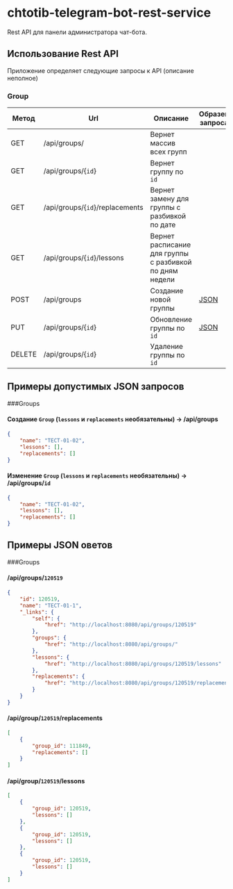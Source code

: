 # chtotib-telegram-bot-rest-service
Rest API для панели администратора чат-бота.

## Использование Rest API

Приложение определяет следующие запросы к API (описание неполное)

### Group
| Метод | Url | Описание | Образец запроса | Образец ответа |
| ----- | --- | -------- | --------------- | --------------- |
| GET | /api/groups/ | Вернет массив всех групп | | |
| GET | /api/groups/{`id`} | Вернет группу по `id` | | [JSON](#get_group_by_id) |
| GET | /api/groups/{`id`}/replacements | Вернет замену для группы с разбивкой по дате | | [JSON](#get_replacement_by_group_id) |
| GET | /api/groups/{`id`}/lessons | Вернет расписание для группы с разбивкой по дням недели | | [JSON](#get_lessons_by_group_id) |
| POST | /api/groups | Создание новой группы | [JSON](#create_group) |  |
| PUT | /api/groups/{`id`} | Обновление группы по `id` | [JSON](#put_group_by_id) | |
| DELETE | /api/groups/{`id`} | Удаление группы по `id` | | |


## Примеры допустимых JSON запросов

###Groups

#### <a id="create_group">Создание `Group` (`lessons` и `replacements` необязательны) -> /api/groups</a>
```json
{
    "name": "ТЕСТ-01-02",
    "lessons": [],
    "replacements": []
}
```

#### <a id="put_group_by_id">Изменение `Group` (`lessons` и `replacements` необязательны) -> /api/groups/`id`</a>
```json
{
    "name": "ТЕСТ-01-02",
    "lessons": [],
    "replacements": []
}
```

## Примеры JSON оветов

###Groups

#### <a id="get_group_by_id">/api/groups/`120519`</a>
```json
{
    "id": 120519,
    "name": "ТЕСТ-01-1",
    "_links": {
        "self": {
            "href": "http://localhost:8080/api/groups/120519"
        },
        "groups": {
            "href": "http://localhost:8080/api/groups/"
        },
        "lessons": {
            "href": "http://localhost:8080/api/groups/120519/lessons"
        },
        "replacements": {
            "href": "http://localhost:8080/api/groups/120519/replacements"
        }
    }
}
```

#### <a id="get_replacement_by_group_id">/api/group/`120519`/replacements</a>
```json
[
    {
        "group_id": 111849,
        "replacements": []
    }
]
```

#### <a id="get_lessons_by_group_id">/api/group/`120519`/lessons</a>
```json
[
    {
        "group_id": 120519,
        "lessons": []
    },
    {
        "group_id": 120519,
        "lessons": []
    },
    {
        "group_id": 120519,
        "lessons": []
    }
]
```
